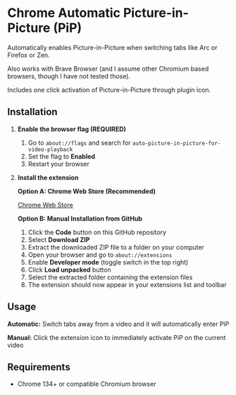 # Chrome Automatic Picture-in-Picture (PiP)

Automatically enables Picture-in-Picture when switching tabs like Arc or Firefox or Zen.

Also works with Brave Browser (and I assume other Chromium based browsers, though I have not tested those).

Includes one click activation of Picture-in-Picture through plugin icon.

## Installation

1. **Enable the browser flag (REQUIRED)**

   1. Go to `about://flags` and search for `auto-picture-in-picture-for-video-playback`
   2. Set the flag to **Enabled**
   3. Restart your browser

2. **Install the extension** 

   **Option A: Chrome Web Store (Recommended)**
   
   [Chrome Web Store](https://chromewebstore.google.com/detail/automatic-picture-in-pict/dmjccoaplbldlhhljlcldhaciadfhkcj)
   
   **Option B: Manual Installation from GitHub**
   
   1. Click the **Code** button on this GitHub repository
   2. Select **Download ZIP**
   3. Extract the downloaded ZIP file to a folder on your computer
   4. Open your browser and go to `about://extensions`
   5. Enable **Developer mode** (toggle switch in the top right)
   6. Click **Load unpacked** button
   7. Select the extracted folder containing the extension files
   8. The extension should now appear in your extensions list and toolbar

## Usage

**Automatic:** Switch tabs away from a video and it will automatically enter PiP

**Manual:** Click the extension icon to immediately activate PiP on the current video

## Requirements

- Chrome 134+ or compatible Chromium browser
